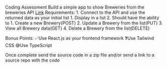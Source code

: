 Coding Assessment
Build a simple app to show Breweries from the breweries API
[Link](https://api.openbrewerydb.org/breweries)
Requirements:
    1. Connect to the API and use the returned data as your initial list
        1. Display in a list
    2. Should have the ability to
        1. Create a new Brewery(POST)
        2. Update a Brewery from the list(PUT)
        3. View all Brewery data(GET)
        4. Delete a Brewery from the list(DELETE)

Bonus Points:
    ✅Use React.js as your frontend framework
    ❓Use Tailwind CSS
    😅Use TypeScript

Once complete send the source code in a zip file and/or send a link to a source repo with the
code